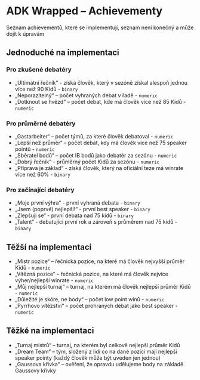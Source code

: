 # ADK Wrapped – Achievementy
Seznam achievementů, které se implementují, seznam není konečný a může dojít k úpravám

## Jednoduché na implementaci
### Pro zkušené debatéry
- „Ultimátní řečník“ - získá člověk, který v sezóně získal alespoň jednou více než 90 Kidů - `binary`
- „Neporazitelný“ – počet vyhraných debat v řadě - `numeric`
- „Dotknout se hvězd“ – počet debat, kde má člověk více než 85 Kidů - `numeric`

### Pro průměrné debatéry
- „Gastarbeiter“ – počet týmů, za které člověk debatoval - `numeric`
- „Lepší než průměr“ – počet debat, kdy má člověk více než 75 speaker pointů - `numeric`
- „Sběratel bodů“ – počet IB bodů jako debatér za sezónu - `numeric`
- „Dobrý řečník“ - průměrný počet Kidů za sezónu - `numeric`
- „Příprava je základ“ - získá člověk, který na oficiální teze má winrate více než 60% - `binary`

### Pro začínající debatéry
- „Moje první výhra“ - první vyhraná debata - `binary`
- „Jsem (poprvé) nejlepší!“ - první best speaker - `binary`
- „Zlepšuji se“ - první debata nad 75 kidů - `binary`
- „Talent“ - debatující první rok a zároveň s průměrem nad 75 kidů - `binary`

## Těžší na implementaci
- „Mistr pozice“ – řečnická pozice, na které má člověk nejvyšší průměr Kidů - `numeric`
- „Vítězná pozice“ – řečnická pozice, na které má člověk nejvíce výher/nejlepší winrate - `numeric`
- „Můj nejlepší turnaj“ – turnaj, na kterém má člověk nejlepší průměr Kidů - `numeric`
- „Důležité je skóre, ne body“ – počet low point winů - `numeric`
- „Pyrrhovo vítězství“ – počet prohraných debat jako best speaker - `numeric`

## Těžké na implementaci
- „Turnaj mistrů“ – turnaj, na kterém byl celkově nejlepší průměr Kidů 
- „Dream Team“ – tým, složený z lidí co na dané pozici mají nejlepší speaker pointy (každý člověk může být uveden jen jednou)
- „Gaussova křivka“ – ověření, že opravdu udělujeme body na základě Gaussovy křivky 

